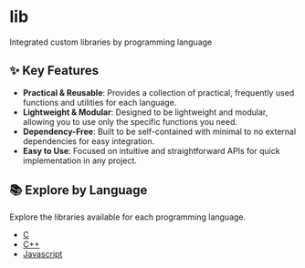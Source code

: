 # lib  
Integrated custom libraries by programming language  
  
## ✨ Key Features  
- **Practical & Reusable**: Provides a collection of practical, frequently used functions and utilities for each language.  
- **Lightweight & Modular**: Designed to be lightweight and modular, allowing you to use only the specific functions you need.  
- **Dependency-Free**: Built to be self-contained with minimal to no external dependencies for easy integration.  
- **Easy to Use**: Focused on intuitive and straightforward APIs for quick implementation in any project.  
  
## 📚 Explore by Language  
Explore the libraries available for each programming language.  
- [C](/c/README.md)
- [C++](/cpp/README.md)  
- [Javascript](/js/README.md)  
